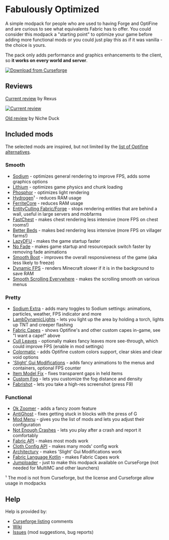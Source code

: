 # Fabulously Optimized

A simple modpack for people who are used to having Forge and OptiFine and are curious to see what equivalents Fabric has to offer. You could consider this modpack a "starting point" to optimize your game before adding more functional mods or you could just play this as if it was vanilla - the choice is yours. 

The pack only adds performance and graphics enhancements to the client, so **it works on every world and server**.

[![Download from Curseforge](http://cf.way2muchnoise.eu/full_fabulously-optimized_downloads%20on%20Curseforge.svg?badge_style=for_the_badge)](https://www.curseforge.com/minecraft/modpacks/fabulously-optimized)

## Reviews

[Current review](https://www.youtube.com/watch?v=bb8G9X5Q_4I) by Rexus

[![Current review](https://img.youtube.com/vi/bb8G9X5Q_4I/maxresdefault.jpg)](https://www.youtube.com/watch?v=bb8G9X5Q_4I)

[Old review](https://www.youtube.com/watch?v=YQyDNc7aGBs) by Niche Duck

## Included mods

The selected mods are inspired, but not limited by the [list of Optifine alternatives](https://gist.github.com/LambdAurora/1f6a4a99af374ce500f250c6b42e8754).

### Smooth
* [Sodium](https://www.curseforge.com/minecraft/mc-mods/sodium) - optimizes general rendering to improve FPS, adds some graphics options
* [Lithium](https://www.curseforge.com/minecraft/mc-mods/lithium) - optimizes game physics and chunk loading
* [Phosphor](https://www.curseforge.com/minecraft/mc-mods/phosphor) - optimizes light rendering
* [Hydrogen](https://modrinth.com/mod/hydrogen)¹ - reduces RAM usage
* [FerriteCore](https://www.curseforge.com/minecraft/mc-mods/ferritecore-fabric) - reduces RAM usage
* [EntityCulling Fabric/Forge](https://www.curseforge.com/minecraft/mc-mods/entityculling) - stops rendering entities that are behind a wall, useful in large servers and mobfarms
* [FastChest](https://www.curseforge.com/minecraft/mc-mods/fastchest) - makes chest rendering less intensive (more FPS on chest rooms!)
* [Better Beds](https://www.curseforge.com/minecraft/mc-mods/better-beds) - makes bed rendering less intensive (more FPS on villager farms!)
* [LazyDFU](https://github.com/astei/lazydfu) - makes the game startup faster
* [No Fade](https://www.curseforge.com/minecraft/mc-mods/no-fade) - makes game startup and resourcepack switch faster by removing fade animations
* [Smooth Boot](https://www.curseforge.com/minecraft/mc-mods/smooth-boot) - improves the overall responsiveness of the game (aka less likely to freeze)
* [Dynamic FPS](https://www.curseforge.com/minecraft/mc-mods/dynamic-fps) - renders Minecraft slower if it is in the background to save RAM
* [Smooth Scrolling Everywhere](https://www.curseforge.com/minecraft/mc-mods/smooth-scrolling-everywhere-fabric) - makes the scrolling smooth on various menus

### Pretty
* [Sodium Extra](https://www.curseforge.com/minecraft/mc-mods/sodium-extra) - adds many toggles to Sodium settings: animations, particles, weather, FPS indicator and more
* [LambDynamicLights](https://www.curseforge.com/minecraft/mc-mods/lambdynamiclights) - lets you light up the area by holding a torch, lights up TNT and creeper flashing
* [Fabric Capes](https://www.curseforge.com/minecraft/mc-mods/capes) - shows Optifine's and other custom capes in-game, see "I want a cape!" above
* [Cull Leaves](https://www.curseforge.com/minecraft/mc-mods/cull-leaves) - optionally makes fancy leaves more see-through, which could improve FPS (enable in mod settings)
* [Colormatic](https://www.curseforge.com/minecraft/mc-mods/colormatic) - adds Optifine custom colors support, clear skies and clear void options
* ['Slight' Gui Modifications](https://www.curseforge.com/minecraft/mc-mods/slight-gui-modifications) - adds fancy animations to the menus and containers, optional FPS counter
* [Item Model Fix](https://www.curseforge.com/minecraft/mc-mods/item-model-fix) - fixes transparent gaps in held items
* [Custom Fog](https://www.curseforge.com/minecraft/mc-mods/custom-fog) - lets you customize the fog distance and density
* [Fabrishot](https://www.curseforge.com/minecraft/mc-mods/fabrishot) - lets you take a high-res screenshot (press F9)

### Functional
* [Ok Zoomer](https://www.curseforge.com/minecraft/mc-mods/ok-zoomer) - adds a fancy zoom feature
* [AntiGhost](https://www.curseforge.com/minecraft/mc-mods/antighost) - fixes getting stuck in blocks with the press of G
* [Mod Menu](https://www.curseforge.com/minecraft/mc-mods/modmenu) - gives you the list of mods and lets you adjust their configuration
* [Not Enough Crashes](https://www.curseforge.com/minecraft/mc-mods/not-enough-crashes) - lets you play after a crash and report it comfortably
* [Fabric API](https://www.curseforge.com/minecraft/mc-mods/fabric-api) - makes most mods work
* [Cloth Config API](https://www.curseforge.com/minecraft/mc-mods/cloth-config) - makes many mods' config work
* [Architectury](https://www.curseforge.com/minecraft/mc-mods/architectury-fabric) - makes 'Slight' Gui Modifications work
* [Fabric Language Kotlin](https://www.curseforge.com/minecraft/mc-mods/fabric-language-kotlin) - makes Fabric Capes work
* [Jumploader](https://www.curseforge.com/minecraft/mc-mods/jumploader) - just to make this modpack available on CurseForge (not needed for MultiMC and other launchers)

¹ The mod is not from Curseforge, but the license and Curseforge allow usage in modpacks

## Help

Help is provided by:

* [Curseforge listing](https://www.curseforge.com/minecraft/modpacks/fabulously-optimized) comments
* [Wiki](https://github.com/Madis0/fabulously-optimized/wiki)
* [Issues](https://github.com/Madis0/fabulously-optimized/issues) (mod suggestions, bug reports)
